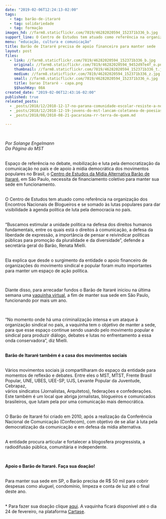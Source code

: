 ```yaml
---
date: "2019-02-06T12:24:13-02:00"
tags:
  - tag: barão-de-itararé
  - tag: solidariedade
  - tag: formação
images_hd: //farm8.staticflickr.com/7819/46282020594_152371b336_b.jpg
support_line: O Centro de Estudos tem atuado como referência na organização dos Encontros Nacionais de Blogueiros e se somado às lutas populares para dar visibilidade à agenda política de luta pela democracia no país
menu: "educação, cultura e comunicação"
title: Barão de Itararé precisa de apoio financeiro para manter sede
layout: post
files:
  - link: //farm8.staticflickr.com/7819/46282020594_152371b336_b.jpg
    original: //farm8.staticflickr.com/7819/46282020594_9452d97e4f_o.png
    thumbnail: //farm8.staticflickr.com/7819/46282020594_152371b336_t.jpg
    medium: //farm8.staticflickr.com/7819/46282020594_152371b336_z.jpg
    small: //farm8.staticflickr.com/7819/46282020594_152371b336_n.jpg
    title: barao Itararé - capa.png
    $$hashKey: 08A
created_date: "2019-02-06T12:43:16-02:00"
published: true
releated_posts:
  - _posts/2018/12/2018-12-17-no-parana-comunidade-escolar-resiste-a-nova-tentativa-de-fechamento-da-escola.md
  - _posts/2018/12/2018-12-19-jovens-do-mst-lancam-coletanea-de-poesias-no-27o-encontro-estadual-em-alagoas.md
  - _posts/2018/08/2018-08-21-pacaraima-rr-terra-de-quem.md

---
```

<p>&nbsp;</p>

<p><em>Por Solange Engelmann<br />
Da P&aacute;gina do MST</em></p>

<p><br />
Espa&ccedil;o de refer&ecirc;ncia no debate, mobiliza&ccedil;&atilde;o e luta pela democratiza&ccedil;&atilde;o da comunica&ccedil;&atilde;o no pa&iacute;s e de apoio &agrave; m&iacute;dia democr&aacute;tica dos movimentos populares no Brasil, o <a href="http://baraodeitarare.org.br/site">Centro de Estudos da M&iacute;dia Alternativa Bar&atilde;o de Itarar&eacute;</a>, em S&atilde;o Paulo, necessita de financiamento coletivo para manter sua sede em funcionamento.</p>

<p><br />
O Centro de Estudos tem atuado como refer&ecirc;ncia na organiza&ccedil;&atilde;o dos Encontros Nacionais de Blogueiros e se somado &agrave;s lutas populares para dar visibilidade &agrave; agenda pol&iacute;tica de luta pela democracia no pa&iacute;s.</p>

<p><br />
&ldquo;Buscamos estimular a unidade pol&iacute;tica na defesa dos direitos humanos fundamentais, entre os quais est&aacute; o direitos &agrave; comunica&ccedil;&atilde;o, a defesa da liberdade de express&atilde;o, a import&acirc;ncia de pensar e reivindicar pol&iacute;ticas p&uacute;blicas para promo&ccedil;&atilde;o da pluralidade e da diversidade&rdquo;, defende a secret&aacute;ria geral do Bar&atilde;o, Renata Mielli.</p>

<p><br />
Ela explica que desde o surgimento da entidade o apoio financeiro de organiza&ccedil;&otilde;es do movimento sindical e popular foram muito importantes para manter um espa&ccedil;o de a&ccedil;&atilde;o pol&iacute;tica.</p>

<p>&nbsp;</p>

<p>Diante disso, para arrecadar fundos o Bar&atilde;o de Itarar&eacute; iniciou na &uacute;ltima semana uma <a href="https://www.catarse.me/a_sede_do_barao">vaquinha&nbsp;virtual</a>, a fim de manter sua&nbsp;sede em S&atilde;o Paulo, funcionando por mais um ano.</p>

<p>&nbsp;</p>

<p>&ldquo;No momento onde h&aacute; uma criminaliza&ccedil;&atilde;o intensa e um ataque &agrave; organiza&ccedil;&atilde;o sindical no pa&iacute;s, a vaquinha tem o objetivo de manter a sede, para que esse espa&ccedil;o continue sendo usando pelo movimento popular e sindical para produzir di&aacute;logo, debates e lutas no enfrentamento a essa onda conservadora&rdquo;, diz&nbsp;Mielli.</p>

<p><br />
<strong>Bar&atilde;o de Itarar&eacute; tamb&eacute;m &eacute; a casa dos movimentos sociais</strong></p>

<p><br />
V&aacute;rios movimentos sociais j&aacute; compartilharam do espa&ccedil;o da entidade para momentos de reflex&atilde;o e debates. Entre eles o MST, MTST, Frente Brasil Popular, UNE, UBES, UEE-SP, UJS, Levante Popular da Juventude, Cebrapaz,<br />
v&aacute;rios sindicatos (Jornalistas, Arquitetos), federa&ccedil;&otilde;es e confedera&ccedil;&otilde;es. Este tamb&eacute;m &eacute; um local que abriga jornalistas, blogueiros e comunicados brasileiros, que lutam pela por uma comunica&ccedil;&atilde;o mais democr&aacute;tica.</p>

<p><br />
O Bar&atilde;o de Itarar&eacute; foi criado em 2010, ap&oacute;s a realiza&ccedil;&atilde;o da Confer&ecirc;ncia Nacional de Comunica&ccedil;&atilde;o (Confecom), com objetivo de se aliar &agrave; luta pela democratiza&ccedil;&atilde;o da comunica&ccedil;&atilde;o e em defesa da m&iacute;dia alternativa.</p>

<p><br />
A entidade procura articular e fortalecer a blogosfera progressista, a radiodifus&atilde;o p&uacute;blica, comunit&aacute;ria e independente.</p>

<p>&nbsp;</p>

<p><strong>Apoio o Bar&atilde;o de Itarar&eacute;. Fa&ccedil;a sua doa&ccedil;&atilde;o!</strong></p>

<p><br />
Para manter sua sede em SP, o Bar&atilde;o precisa de R$ 50 mil para cobrir despesas como aluguel, condom&iacute;nio, limpeza e conta de luz at&eacute; o final deste ano.</p>

<p><br />
* Para fazer sua doa&ccedil;&atilde;o clique <a href="https://www.catarse.me/a_sede_do_barao">aqui</a>. A vaquinha ficar&aacute; dispon&iacute;vel at&eacute; o dia 24 de fevereiro, na plataforma <a href="https://www.catarse.me/">Cartase</a>.</p>

